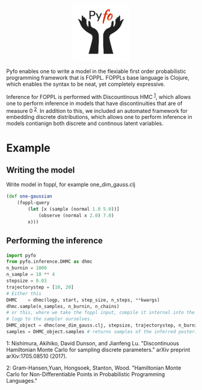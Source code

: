 

<div align="center">
  <a href="https://github.com/bradleygramhansen/pyfo"> <img width="150px" height="150px" src="docs/pyfologo.png"></a>
</div>


Pyfo enables one to write a model in the flexiable first order probabilistic programming framework
that is FOPPL. FOPPLs base language is Clojure, which enables the syntax to be neat, yet completely expressive.

Inference for FOPPL is performed with Discountinous HMC <sup>[1](#fn1)</sup>, which allows one to
perform inference in models that have discontinuities that are of measure 0 <sup>[2](#fn2)</sup>. In addition to this, we included an
automated framework for embedding discrete distributions, which allows one to perform inference in models contianign both discrete
and continous latent variables.

# Example

## Writing the model
Write model in foppl, for example one_dim_gauss.clj

```clojure
(def one-gaussian
    (foppl-query
        (let [x (sample (normal 1.0 5.0))]
            (observe (normal x 2.0) 7.0)
        x)))
```

## Performing the inference

```python
import pyfo
from pyfo.inference.DHMC as dhmc
n_burnin = 1000
n_sample = 10 ** 4
stepsize = 0.03
trajectorystep = [10, 20]
# Either this
DHMC    = dhmc(logp, start, step_size, n_steps, **kwargs)
dhmc.sample(n_samples, n_burnin, n_chains)
# or this, where we take the foppl input, compile it internal into the desired interface and then provide
# logp to the sampler ourselves.
DHMC_object = dhmc(one_dim_gauss.clj, stepsize, trajectorystep, n_burnin, n_samples) # creates sampler object
samples = DHMC_object.samples # returns samples of the inferred posterior
```


<a name="fn1">1</a>: Nishimura, Akihiko, David Dunson, and Jianfeng Lu. "Discontinuous Hamiltonian Monte Carlo for sampling discrete parameters." arXiv preprint arXiv:1705.08510 (2017).

<a name="fn2">2</a>: Gram-Hansen,Yuan, Hongsoek, Stanton, Wood. "Hamiltonian Monte Carlo for Non-Differentiable Points in Probabilistic Programming Languages."